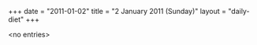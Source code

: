 +++
date = "2011-01-02"
title = "2 January 2011 (Sunday)"
layout = "daily-diet"
+++

<p>&lt;no entries&gt;</p>